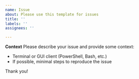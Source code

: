 ```yaml
---
name: Issue
about: Please use this template for issues
title: ''
labels: ''
assignees: ''

---
```


**Context**
Please describe your issue and provide some context:
- Terminal or GUI client (PowerShell, Bash, etc.)
- If possible, minimal steps to reproduce the issue

Thank you!